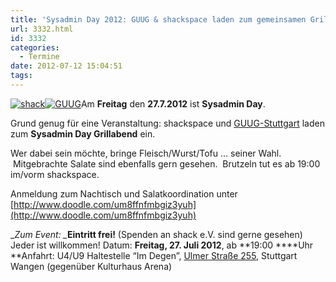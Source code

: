```yaml
---
title: 'Sysadmin Day 2012: GUUG & shackspace laden zum gemeinsamen Grillabend'
url: 3332.html
id: 3332
categories:
  - Termine
date: 2012-07-12 15:04:51
tags:
---
```


[![](https://blog.shackspace.de/wp-content/uploads/2012/06/shack.png "shack")](https://blog.shackspace.de/wp-content/uploads/2012/06/shack.png)[![](https://blog.shackspace.de/wp-content/uploads/2012/03/logo.png "GUUG")](https://blog.shackspace.de/wp-content/uploads/2012/03/logo.png)Am **Freitag** den **27.7.2012** ist **Sysadmin Day**.

Grund genug für eine Veranstaltung: shackspace und [GUUG-Stuttgart](http://www.guug.de/lokal/stuttgart) laden zum **Sysadmin Day Grillabend** ein.

Wer dabei sein möchte, bringe Fleisch/Wurst/Tofu ... seiner Wahl.  Mitgebrachte Salate sind ebenfalls gern gesehen.  Brutzeln tut es ab 19:00 im/vorm shackspace.

Anmeldung zum Nachtisch und Salatkoordination unter [http://www.doodle.com/um8ffnfmbgiz3yuh](http://www.doodle.com/um8ffnfmbgiz3yuh)

_<em>Zum Event:
_</em>**Eintritt frei!** (Spenden an shack e.V. sind gerne gesehen) Jeder ist willkommen!
Datum: **Freitag, 27\. Juli 2012**, ab **19:00 ****Uhr
**Anfahrt: U4/U9 Haltestelle “Im Degen”, [Ulmer Straße 255](https://blog.shackspace.de/?page_id=713), Stuttgart Wangen (gegenüber Kulturhaus Arena)